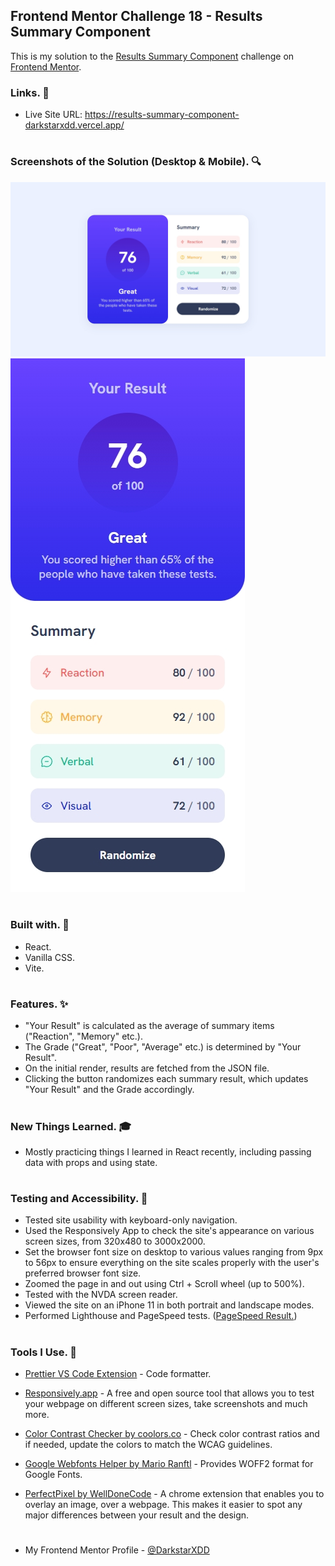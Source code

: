 ## Frontend Mentor Challenge 18 - Results Summary Component

This is my solution to the [Results Summary Component](https://www.frontendmentor.io/challenges/results-summary-component-CE_K6s0maV) challenge on [Frontend Mentor](https://www.frontendmentor.io/).

### Links. 🔗

- Live Site URL: https://results-summary-component-darkstarxdd.vercel.app/

#

### Screenshots of the Solution (Desktop & Mobile). 🔍

![](./solution_screenshots/screenshot_desktop.jpeg)
![](./solution_screenshots/screenshot_mobile.jpeg)

#

### Built with. 🔨

- React.
- Vanilla CSS.
- Vite.

#

### Features. ✨

- "Your Result" is calculated as the average of summary items ("Reaction", "Memory" etc.).
- The Grade ("Great", "Poor", "Average" etc.) is determined by "Your Result".
- On the initial render, results are fetched from the JSON file.
- Clicking the button randomizes each summary result, which updates "Your Result" and the Grade accordingly.

#

### New Things Learned. 🎓

- Mostly practicing things I learned in React recently, including passing data with props and using state.

#

### Testing and Accessibility. 🧪

- Tested site usability with keyboard-only navigation.
- Used the Responsively App to check the site's appearance on various screen sizes, from 320x480 to 3000x2000.
- Set the browser font size on desktop to various values ranging from 9px to 56px to ensure everything on the site scales properly with the user's preferred browser font size.
- Zoomed the page in and out using Ctrl + Scroll wheel (up to 500%).
- Tested with the NVDA screen reader.
- Viewed the site on an iPhone 11 in both portrait and landscape modes.
- Performed Lighthouse and PageSpeed tests. ([PageSpeed Result.](https://pagespeed.web.dev/analysis/https-results-summary-component-darkstarxdd-vercel-app/pl39zas4kr?form_factor=mobile))

#

### Tools I Use. 🔧

- [Prettier VS Code Extension](https://marketplace.visualstudio.com/items?itemName=esbenp.prettier-vscode) - Code formatter.

- [Responsively.app](https://responsively.app/) - A free and open source tool that allows you to test your webpage on different screen sizes, take screenshots and much more.

- [Color Contrast Checker by coolors.co](https://coolors.co/contrast-checker/112a46-acc8e5) - Check color contrast ratios and if needed, update the colors to match the WCAG guidelines.

- [Google Webfonts Helper by Mario Ranftl](https://gwfh.mranftl.com/fonts) - Provides WOFF2 format for Google Fonts.

- [PerfectPixel by WellDoneCode](https://chromewebstore.google.com/detail/perfectpixel-by-welldonec/dkaagdgjmgdmbnecmcefdhjekcoceebi) - A chrome extension that enables you to overlay an image, over a webpage. This makes it easier to spot any major differences between your result and the design.

#

- My Frontend Mentor Profile - [@DarkstarXDD](https://www.frontendmentor.io/profile/DarkstarXDD)
